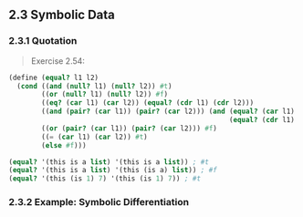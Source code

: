 ## 2.3 Symbolic Data

### 2.3.1 Quotation

> Exercise 2.54:

```scheme
(define (equal? l1 l2)
  (cond ((and (null? l1) (null? l2)) #t)
        ((or (null? l1) (null? l2)) #f)
        ((eq? (car l1) (car l2)) (equal? (cdr l1) (cdr l2)))
        ((and (pair? (car l1)) (pair? (car l2))) (and (equal? (car l1) (car l2))
                                                      (equal? (cdr l1) (cdr l2))))
        ((or (pair? (car l1)) (pair? (car l2))) #f)
        ((= (car l1) (car l2)) #t)
        (else #f)))

(equal? '(this is a list) '(this is a list)) ; #t
(equal? '(this is a list) '(this (is a) list)) ; #f
(equal? '(this (is 1) 7) '(this (is 1) 7)) ; #t
```



### 2.3.2 Example: Symbolic Differentiation

